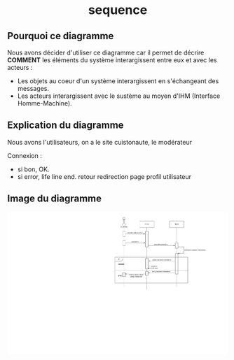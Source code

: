 # <center> sequence </center>

## Pourquoi ce diagramme

Nous avons décider d'utiliser ce diagramme car il permet de décrire **COMMENT** les éléments du système interargissent entre eux et avec les acteurs :
- Les objets au coeur d'un système interargissent en s'échangeant des messages.
- Les acteurs interargissent avec le sustème au moyen d'IHM (Interface Homme-Machine).

## Explication du diagramme

Nous avons l'utilisateurs, on a le site cuistonaute, le modérateur

Connexion :
- si bon, OK.
- si error, life line end.
retour redirection page profil utilisateur

## Image du diagramme

<img src="./diagrams-img/sequence login diagram.png">